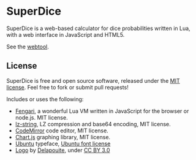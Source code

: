 # SuperDice

SuperDice is a web-based calculator for dice probabilities written in Lua, with a web interface in JavaScript and HTML5.

See the [webtool](https://castux.github.io/dice/). 

## License

SuperDice is free and open source software, released under the [MIT license](LICENSE.md). Feel free to fork or submit pull requests!

Includes or uses the following:

- [Fengari](https://fengari.io/), a wonderful Lua VM written in JavaScript for the browser or node.js. MIT license.
- [lz-string](https://pieroxy.net/blog/pages/lz-string/index.html), LZ compression and base64 encoding, MIT license.
- [CodeMirror](https://codemirror.net/) code editor, MIT license.
- [Chart.js](https://www.chartjs.org/) graphing library, MIT license.
- [Ubuntu](https://design.ubuntu.com/font/) typeface, [Ubuntu font license](https://ubuntu.com/legal/font-licence)
- [Logo](https://game-icons.net/1x1/delapouite/perspective-dice-six-faces-random.html) by [Delapouite](https://delapouite.com/), under [CC BY 3.0](https://creativecommons.org/licenses/by/3.0/)
